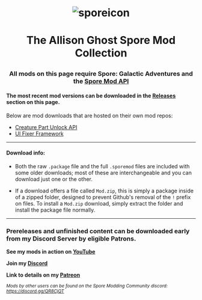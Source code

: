 # <p align="center">![sporeicon](https://github.com/Valla-Chan/Spore-Mods/assets/20942102/ec399aeb-c95f-446a-aaa6-6b1ae70514c5)</p>
# <p align="center">The Allison Ghost Spore Mod Collection


### <p align="center">All mods on this page require Spore: Galactic Adventures and the [Spore Mod API](https://launcherkit.sporecommunity.com/)</p>
#### The most recent mod versions can be downloaded in the [Releases](https://github.com/Valla-Chan/Spore-Mods/releases) section on this page.

Below are mod downloads that are hosted on their own mod repos:
- [Creature Part Unlock API](https://github.com/Valla-Chan/Valla_Spore_CreaturePartUnlockAPI)
- [UI Fixer Framework](https://github.com/Valla-Chan/Valla_SporeUIFixerFramework)
___
#### Download info:
- Both the raw `.package` file and the full `.sporemod` files are included with some older downloads; most of these are interchangeable and you can download just one or the other.

- If a download offers a file called `Mod.zip`, this is simply a package inside of a zipped folder, designed to prevent Github's removal of the `!` prefix on files.
To install a `Mod.zip` download, simply extract the folder and install the package file normally. 

___

### Prereleases and unfinished content can be downloaded early from my Discord Server by eligible Patrons.

<b>See my mods in action on [YouTube](https://www.youtube.com/playlist?list=PL5bpOo1StUgxU_1_fOMyljW3qMw752pMH)</b>

<b>Join my [Discord](https://discord.gg/YV88FYxD2q)</b>

<b>Link to details on my [Patreon](https://www.patreon.com/posts/prerelease-for-76535751)</b>


<sub>*Mods by other users can be found on the Spore Modding Community discord: https://discord.gg/QR8CjQT*
